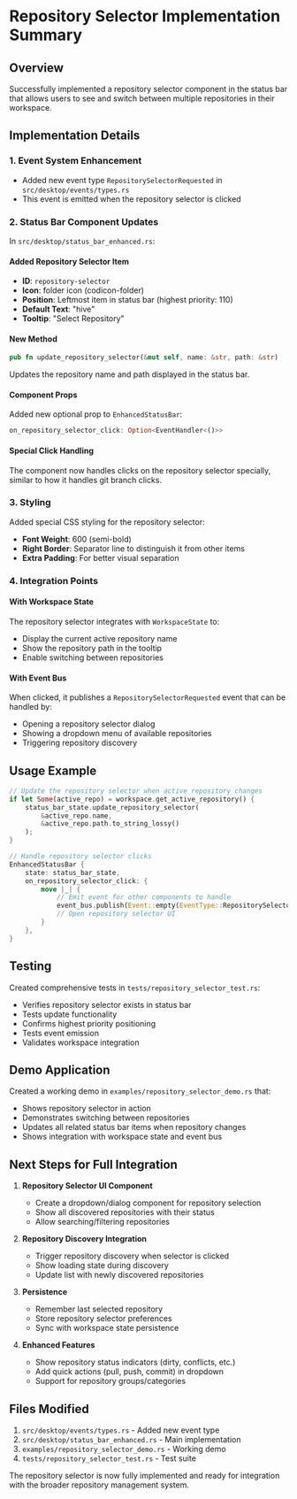 # Repository Selector Implementation Summary

## Overview
Successfully implemented a repository selector component in the status bar that allows users to see and switch between multiple repositories in their workspace.

## Implementation Details

### 1. Event System Enhancement
- Added new event type `RepositorySelectorRequested` in `src/desktop/events/types.rs`
- This event is emitted when the repository selector is clicked

### 2. Status Bar Component Updates
In `src/desktop/status_bar_enhanced.rs`:

#### Added Repository Selector Item
- **ID**: `repository-selector`
- **Icon**: folder icon (codicon-folder)
- **Position**: Leftmost item in status bar (highest priority: 110)
- **Default Text**: "hive"
- **Tooltip**: "Select Repository"

#### New Method
```rust
pub fn update_repository_selector(&mut self, name: &str, path: &str)
```
Updates the repository name and path displayed in the status bar.

#### Component Props
Added new optional prop to `EnhancedStatusBar`:
```rust
on_repository_selector_click: Option<EventHandler<()>>
```

#### Special Click Handling
The component now handles clicks on the repository selector specially, similar to how it handles git branch clicks.

### 3. Styling
Added special CSS styling for the repository selector:
- **Font Weight**: 600 (semi-bold)
- **Right Border**: Separator line to distinguish it from other items
- **Extra Padding**: For better visual separation

### 4. Integration Points

#### With Workspace State
The repository selector integrates with `WorkspaceState` to:
- Display the current active repository name
- Show the repository path in the tooltip
- Enable switching between repositories

#### With Event Bus
When clicked, it publishes a `RepositorySelectorRequested` event that can be handled by:
- Opening a repository selector dialog
- Showing a dropdown menu of available repositories
- Triggering repository discovery

## Usage Example

```rust
// Update the repository selector when active repository changes
if let Some(active_repo) = workspace.get_active_repository() {
    status_bar_state.update_repository_selector(
        &active_repo.name,
        &active_repo.path.to_string_lossy()
    );
}

// Handle repository selector clicks
EnhancedStatusBar {
    state: status_bar_state,
    on_repository_selector_click: {
        move |_| {
            // Emit event for other components to handle
            event_bus.publish(Event::empty(EventType::RepositorySelectorRequested));
            // Open repository selector UI
        }
    },
}
```

## Testing
Created comprehensive tests in `tests/repository_selector_test.rs`:
- Verifies repository selector exists in status bar
- Tests update functionality
- Confirms highest priority positioning
- Tests event emission
- Validates workspace integration

## Demo Application
Created a working demo in `examples/repository_selector_demo.rs` that:
- Shows repository selector in action
- Demonstrates switching between repositories
- Updates all related status bar items when repository changes
- Shows integration with workspace state and event bus

## Next Steps for Full Integration

1. **Repository Selector UI Component**
   - Create a dropdown/dialog component for repository selection
   - Show all discovered repositories with their status
   - Allow searching/filtering repositories

2. **Repository Discovery Integration**
   - Trigger repository discovery when selector is clicked
   - Show loading state during discovery
   - Update list with newly discovered repositories

3. **Persistence**
   - Remember last selected repository
   - Store repository selector preferences
   - Sync with workspace state persistence

4. **Enhanced Features**
   - Show repository status indicators (dirty, conflicts, etc.)
   - Add quick actions (pull, push, commit) in dropdown
   - Support for repository groups/categories

## Files Modified
1. `src/desktop/events/types.rs` - Added new event type
2. `src/desktop/status_bar_enhanced.rs` - Main implementation
3. `examples/repository_selector_demo.rs` - Working demo
4. `tests/repository_selector_test.rs` - Test suite

The repository selector is now fully implemented and ready for integration with the broader repository management system.